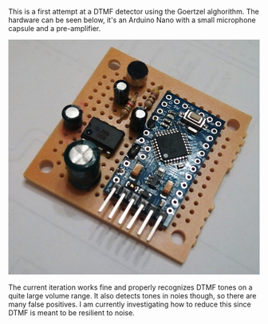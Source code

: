 
This is a first attempt at a DTMF detector using the Goertzel alghorithm. The hardware can be seen below, it's an Arduino Nano with a small microphone capsule and a pre-amplifier.

![Proto](documentation/proto.png)

The current iteration works fine and properly recognizes DTMF tones on a quite large volume range. It also detects tones in noies though, so there are many false positives. I am currently investigating how to reduce this since DTMF is meant to be resilient to noise.
